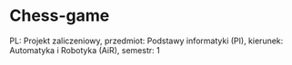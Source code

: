 # Chess-game
PL: Projekt zaliczeniowy, przedmiot: Podstawy informatyki (PI), kierunek: Automatyka i Robotyka (AiR), semestr: 1
